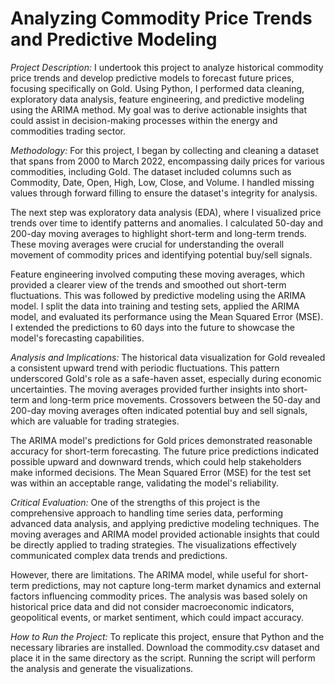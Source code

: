 # Analyzing Commodity Price Trends and Predictive Modeling

*Project Description:*
I undertook this project to analyze historical commodity price trends and develop predictive models to forecast future prices, focusing specifically on Gold. Using Python, I performed data cleaning, exploratory data analysis, feature engineering, and predictive modeling using the ARIMA method. My goal was to derive actionable insights that could assist in decision-making processes within the energy and commodities trading sector.

*Methodology:*
For this project, I began by collecting and cleaning a dataset that spans from 2000 to March 2022, encompassing daily prices for various commodities, including Gold. The dataset included columns such as Commodity, Date, Open, High, Low, Close, and Volume. I handled missing values through forward filling to ensure the dataset's integrity for analysis.

The next step was exploratory data analysis (EDA), where I visualized price trends over time to identify patterns and anomalies. I calculated 50-day and 200-day moving averages to highlight short-term and long-term trends. These moving averages were crucial for understanding the overall movement of commodity prices and identifying potential buy/sell signals.

Feature engineering involved computing these moving averages, which provided a clearer view of the trends and smoothed out short-term fluctuations. This was followed by predictive modeling using the ARIMA model. I split the data into training and testing sets, applied the ARIMA model, and evaluated its performance using the Mean Squared Error (MSE). I extended the predictions to 60 days into the future to showcase the model's forecasting capabilities.

*Analysis and Implications:*
The historical data visualization for Gold revealed a consistent upward trend with periodic fluctuations. This pattern underscored Gold's role as a safe-haven asset, especially during economic uncertainties. The moving averages provided further insights into short-term and long-term price movements. Crossovers between the 50-day and 200-day moving averages often indicated potential buy and sell signals, which are valuable for trading strategies.

The ARIMA model's predictions for Gold prices demonstrated reasonable accuracy for short-term forecasting. The future price predictions indicated possible upward and downward trends, which could help stakeholders make informed decisions. The Mean Squared Error (MSE) for the test set was within an acceptable range, validating the model's reliability.

*Critical Evaluation:*
One of the strengths of this project is the comprehensive approach to handling time series data, performing advanced data analysis, and applying predictive modeling techniques. The moving averages and ARIMA model provided actionable insights that could be directly applied to trading strategies. The visualizations effectively communicated complex data trends and predictions.

However, there are limitations. The ARIMA model, while useful for short-term predictions, may not capture long-term market dynamics and external factors influencing commodity prices. The analysis was based solely on historical price data and did not consider macroeconomic indicators, geopolitical events, or market sentiment, which could impact accuracy.

*How to Run the Project:*
To replicate this project, ensure that Python and the necessary libraries are installed. Download the commodity.csv dataset and place it in the same directory as the script. Running the script will perform the analysis and generate the visualizations.


